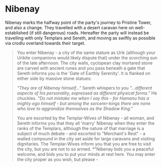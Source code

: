 # Nibenay
Nibenay marks the halfway point of the party's journey to Pristine Tower, and also a change.  They travelled with a desert caravan here on well-established (if still dangerous) roads.  Hereafter the party will instead be travelling with only Templars and Sereth, and moving as swiftly as possible via crodlu overland towards their target.

> You enter Nibenay - a city of the same stature as Urik (although your Urikite companions would likely dispute that) under the scorching sun of the late afternoon.  The city walls, cyclopean clay mortared stone are carved with ancient runes and you pass beneath a gate that Sereth informs you is the 'Gate of Earthly Serenity'.  It is flanked on either side by massive stone statues:
> 
> *"They are of Nibenay himself..."* Sereth whispers to you *"...different aspects of his personality, expressed as different physical forms."*  He chuckles.  *"Do not mistake me when I say this - for Hamanu has a mighty ego himself - but among the sorcerer-kings there are none who love to aggrandize themselves as the Shadow King."*
>
> You are escorted by the Templar-Wives of Nibenay - all woman, and Sereth informs you that they all 'marry' Nibenay when they enter the ranks of the Templars, although the nature of that marriage is a subject of much debate - and escorted to "Merchant's Rest" - a walled compound in the city set aside for large caravans and visiting dignitaries.  The Templar-Wives inform you that you are free to visit the city, but you are not to so armed.  *"Nibenay bids you a peaceful welcome, and bids you to put your minds at rest here.  You may enter the city proper as you wish, but please - 
<!--stackedit_data:
eyJoaXN0b3J5IjpbLTEwNDMzNjgyOTAsMTMyOTI5NTU0MiwtMT
IxNjQxNTAzNywxMjczMjEyMDM0LC0xOTM1ODEzMzkzXX0=
-->